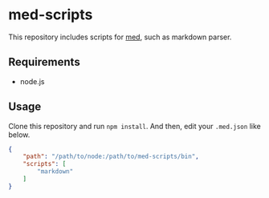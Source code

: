 # med-scripts

This repository includes scripts for [med](https://github.com/naoty/med), such as markdown parser.

## Requirements

- node.js

## Usage

Clone this repository and run `npm install`. And then, edit your `.med.json` like below.

```json
{
    "path": "/path/to/node:/path/to/med-scripts/bin",
    "scripts": [
        "markdown"
    ]
}
```
